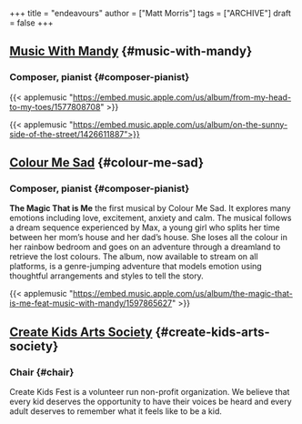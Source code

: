 +++
title = "endeavours"
author = ["Matt Morris"]
tags = ["ARCHIVE"]
draft = false
+++

## [Music With Mandy](https://musicwithmandy.com) {#music-with-mandy}


### Composer, pianist {#composer-pianist}

{{< applemusic "https://embed.music.apple.com/us/album/from-my-head-to-my-toes/1577808708" >}}

{{< applemusic "https://embed.music.apple.com/us/album/on-the-sunny-side-of-the-street/1426611887">}}


## [Colour Me Sad](https://colourmesad.com) {#colour-me-sad}


### Composer, pianist {#composer-pianist}

**The Magic That is Me** the first musical by Colour Me Sad. It explores many emotions including love, excitement, anxiety and calm. The musical follows a dream sequence experienced by Max, a young girl who splits her time between her mom’s house and her dad’s house. She loses all the colour in her rainbow bedroom and goes on an adventure through a dreamland to retrieve the lost colours. The album, now available to stream on all platforms, is a genre-jumping adventure that models emotion using thoughtful arrangements and styles to tell the story.

{{< applemusic "https://embed.music.apple.com/us/album/the-magic-that-is-me-feat-music-with-mandy/1597865627" >}}


## [Create Kids Arts Society](https://createkids.ca) {#create-kids-arts-society}


### Chair {#chair}

Create Kids Fest is a volunteer run non-profit organization. We believe that every kid deserves the opportunity to have their voices be heard and every adult deserves to remember what it feels like to be a kid.
